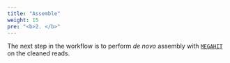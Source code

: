 ```yaml
---
title: "Assemble"
weight: 15
pre: "<b>2. </b>"
---
```


The next step in the workflow is to perform *de novo* assembly with [`MEGAHIT`](https://github.com/voutcn/megahit) on the cleaned reads. 
